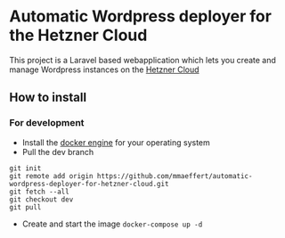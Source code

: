 # Automatic Wordpress deployer for the Hetzner Cloud

This project is a Laravel based webapplication which lets you create and manage Wordpress instances on the [Hetzner Cloud](https://www.hetzner.com/cloud)

## How to install
### For development
- Install the [docker engine](https://docs.docker.com/desktop/install/windows-install/) for your operating system
- Pull the dev branch 
```
git init 
git remote add origin https://github.com/mmaeffert/automatic-wordpress-deployer-for-hetzner-cloud.git
git fetch --all
git checkout dev
git pull
```
- Create and start the image `docker-compose up -d`
